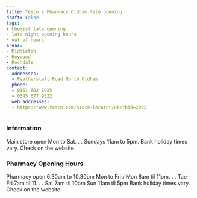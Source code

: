 ```yaml
---
title: Tesco's Pharmacy Oldham late opening
draft: False
tags:
- Chemist late opening
- late night opening hours
- out of hours
areas:
- Middleton
- Heywood
- Rochdale
contact:
  addresses:
  - Featherstall Road North Oldham
  phone:
  = 0161 602 8925
  - 0345 677 9522
  web_addresses:
  - https://www.tesco.com/store-locator/uk/?bid=2992
---
```


### Information
Main store open 
Mon to Sat. . .
Sundays 11am to 5pm.
Bank holiday times vary. Check on the website

### Pharmacy Opening Hours
Pharmacy open 6.30am to 10.30pm Mon to Fri  /
Mon 8am til 11pm. . .
Tue - Fri 7am til 11. . .
Sat 7am til 10pm
Sun 11am til 5pm
Bank holiday times vary. Check on the website